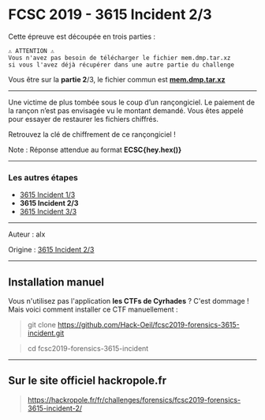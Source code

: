 # FCSC 2019 - 3615 Incident 2/3


Cette épreuve est découpée en trois parties :

```
⚠️ ATTENTION ⚠️
Vous n'avez pas besoin de télécharger le fichier mem.dmp.tar.xz
si vous l'avez déjà récupérer dans une autre partie du challenge
```

Vous être sur la **partie 2**/3, le fichier commun est **[mem.dmp.tar.xz](https://hackropole.fr/filer/fcsc2019-forensics-3615-incident/public_filer/mem.dmp.tar.xz)**

------------


Une victime de plus tombée sous le coup d’un rançongiciel. Le paiement de la rançon n’est pas envisagée vu le montant demandé. Vous êtes appelé pour essayer de restaurer les fichiers chiffrés.

Retrouvez la clé de chiffrement de ce rançongiciel !

Note : Réponse attendue au format **ECSC{hey.hex()}**



------------
### Les autres étapes

- [3615 Incident 1/3](README_1_3.md)
- **3615 Incident 2/3**
- [3615 Incident 3/3](README_3_3.md)


------------

Auteur : alx

Origine : [3615 Incident 2/3](https://hackropole.fr/fr/challenges/forensics/fcsc2019-forensics-3615-incident-2/)



------------

## Installation manuel
Vous n'utilisez pas l'application **les CTFs de Cyrhades** ? C'est dommage !
Mais voici comment installer ce CTF manuellement :

> git clone https://github.com/Hack-Oeil/fcsc2019-forensics-3615-incident.git

> cd fcsc2019-forensics-3615-incident


------------

## Sur le site officiel hackropole.fr
> https://hackropole.fr/fr/challenges/forensics/fcsc2019-forensics-3615-incident-2/